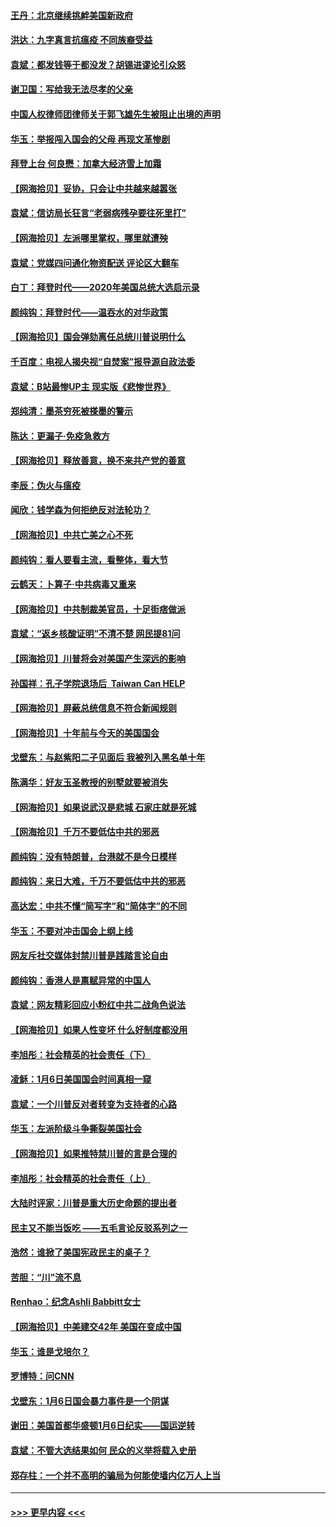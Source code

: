 #### [王丹：北京继续挑衅美国新政府](../pages/nsc993/n12722456.md?t=01311251) 
#### [洪达：九字真言抗瘟疫 不同族裔受益](../pages/nsc993/n12722448.md?t=01311251) 
#### [袁斌：都发钱等于都没发？胡锡进谬论引众怒](../pages/nsc993/n12722393.md?t=01311251) 
#### [谢卫国：写给我无法尽孝的父亲](../pages/nsc993/n12720325.md?t=01311251) 
#### [中国人权律师团律师关于郭飞雄先生被阻止出境的声明](../pages/nsc993/n12720203.md?t=01311251) 
#### [华玉：举报闯入国会的父母 再现文革惨剧](../pages/nsc993/n12719070.md?t=01311251) 
#### [拜登上台 何良懋：加拿大经济雪上加霜](../pages/nsc993/n12718943.md?t=01311251) 
#### [【网海拾贝】妥协，只会让中共越来越嚣张](../pages/nsc993/n12717392.md?t=01311251) 
#### [袁斌：信访局长狂言“老弱病残孕要往死里打”](../pages/nsc993/n12717343.md?t=01311251) 
#### [【网海拾贝】左派哪里掌权，哪里就遭殃](../pages/nsc993/n12715009.md?t=01311251) 
#### [袁斌：党媒四问通化物资配送 评论区大翻车](../pages/nsc993/n12714950.md?t=01311251) 
#### [白丁：拜登时代——2020年美国总统大选启示录](../pages/nsc993/n12714920.md?t=01311251) 
#### [颜纯钩：拜登时代——温吞水的对华政策](../pages/nsc993/n12713245.md?t=01311251) 
#### [【网海拾贝】国会弹劾离任总统川普说明什么](../pages/nsc993/n12712816.md?t=01311251) 
#### [千百度：电视人揭央视“自焚案”报导源自政法委](../pages/nsc993/n12709760.md?t=01311251) 
#### [袁斌：B站最惨UP主 现实版《悲惨世界》](../pages/nsc993/n12709686.md?t=01311251) 
#### [郑纯清：墨茶穷死被搽墨的警示](../pages/nsc993/n12709262.md?t=01311251) 
#### [陈达：更漏子·免疫急救方](../pages/nsc993/n12709244.md?t=01311251) 
#### [【网海拾贝】释放善意，换不来共产党的善意](../pages/nsc993/n12708361.md?t=01311251) 
#### [李辰：伪火与瘟疫](../pages/nsc993/n12707981.md?t=01311251) 
#### [闻欣：钱学森为何拒绝反对法轮功？](../pages/nsc993/n12707407.md?t=01311251) 
#### [【网海拾贝】中共亡美之心不死](../pages/nsc993/n12707621.md?t=01311251) 
#### [颜纯钩：看人要看主流，看整体，看大节](../pages/nsc993/n12707536.md?t=01311251) 
#### [云鹤天：卜算子‧中共病毒又重来](../pages/nsc993/n12707408.md?t=01311251) 
#### [【网海拾贝】中共制裁美官员，十足街痞做派](../pages/nsc993/n12705115.md?t=01311251) 
#### [袁斌：“返乡核酸证明”不清不楚 网民提81问](../pages/nsc993/n12704982.md?t=01311251) 
#### [【网海拾贝】川普将会对美国产生深远的影响](../pages/nsc993/n12703045.md?t=01311251) 
#### [孙国祥：孔子学院退场后  Taiwan Can HELP](../pages/nsc993/n12702430.md?t=01311251) 
#### [【网海拾贝】屏蔽总统信息不符合新闻规则](../pages/nsc993/n12699998.md?t=01311251) 
#### [【网海拾贝】十年前与今天的美国国会](../pages/nsc993/n12696993.md?t=01311251) 
#### [戈壁东：与赵紫阳二子见面后 我被列入黑名单十年](../pages/nsc993/n12696215.md?t=01311251) 
#### [陈满华：好友玉圣教授的别墅就要被消失](../pages/nsc993/n12695411.md?t=01311251) 
#### [【网海拾贝】如果说武汉是悲城 石家庄就是死城](../pages/nsc993/n12694589.md?t=01311251) 
#### [【网海拾贝】千万不要低估中共的邪恶](../pages/nsc993/n12692771.md?t=01311251) 
#### [颜纯钩：没有特朗普，台港就不是今日模样](../pages/nsc993/n12692678.md?t=01311251) 
#### [颜纯钩：来日大难，千万不要低估中共的邪恶](../pages/nsc993/n12692080.md?t=01311251) 
#### [高达宏：中共不懂“简写字”和“简体字”的不同](../pages/nsc993/n12692068.md?t=01311251) 
#### [华玉：不要对冲击国会上纲上线](../pages/nsc993/n12689948.md?t=01311251) 
#### [网友斥社交媒体封禁川普是践踏言论自由](../pages/nsc993/n12687482.md?t=01311251) 
#### [颜纯钩：香港人是禀赋异常的中国人](../pages/nsc993/n12685142.md?t=01311251) 
#### [袁斌：网友精彩回应小粉红中共二战角色说法](../pages/nsc993/n12684994.md?t=01311251) 
#### [【网海拾贝】如果人性变坏 什么好制度都没用](../pages/nsc993/n12683000.md?t=01311251) 
#### [李旭彤：社会精英的社会责任（下）](../pages/nsc993/n12680604.md?t=01311251) 
#### [凌稣：1月6日美国国会时间真相一窥](../pages/nsc993/n12682780.md?t=01311251) 
#### [袁斌：一个川普反对者转变为支持者的心路](../pages/nsc993/n12682700.md?t=01311251) 
#### [华玉：左派阶级斗争撕裂美国社会](../pages/nsc993/n12681226.md?t=01311251) 
#### [【网海拾贝】如果推特禁川普的言是合理的](../pages/nsc993/n12681232.md?t=01311251) 
#### [李旭彤：社会精英的社会责任（上）](../pages/nsc993/n12680501.md?t=01311251) 
#### [大陆时评家：川普是重大历史命题的提出者](../pages/nsc993/n12679904.md?t=01311251) 
#### [民主又不能当饭吃 ——五毛言论反驳系列之一](../pages/nsc993/n12679877.md?t=01311251) 
#### [浩然：谁掀了美国宪政民主的桌子？](../pages/nsc993/n12679850.md?t=01311251) 
#### [苦胆：“川”流不息](../pages/nsc993/n12678388.md?t=01311251) 
#### [Renhao：纪念Ashli Babbitt女士](../pages/nsc993/n12678359.md?t=01311251) 
#### [【网海拾贝】中美建交42年 美国在变成中国](../pages/nsc993/n12678324.md?t=01311251) 
#### [华玉：谁是戈培尔？](../pages/nsc993/n12677515.md?t=01311251) 
#### [罗博特：问CNN](../pages/nsc993/n12677172.md?t=01311251) 
#### [戈壁东：1月6日国会暴力事件是一个阴谋](../pages/nsc993/n12674639.md?t=01311251) 
#### [谢田：美国首都华盛顿1月6日纪实——国运逆转](../pages/nsc993/n12673190.md?t=01311251) 
#### [袁斌：不管大选结果如何 民众的义举将载入史册](../pages/nsc993/n12672787.md?t=01311251) 
#### [郑存柱：一个并不高明的骗局为何能使墙内亿万人上当](../pages/nsc993/n12671449.md?t=01311251) 

----
#### [ >>> 更早内容 <<< ](../indexes/nsc993-earlier.md)
